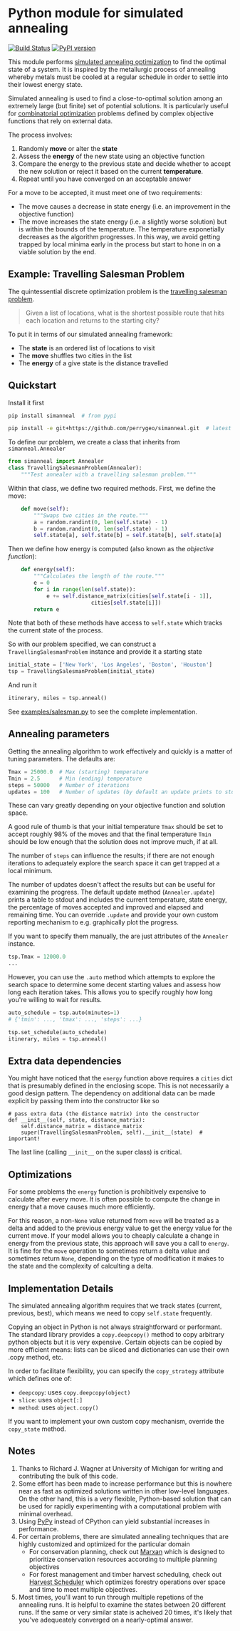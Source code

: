 # Python module for simulated annealing

[![Build Status](https://travis-ci.org/perrygeo/simanneal.svg?branch=master)](https://travis-ci.org/perrygeo/simanneal)
[![PyPI version](https://badge.fury.io/py/simanneal.svg)](https://badge.fury.io/py/simanneal)

This module performs [simulated annealing optimization](http://en.wikipedia.org/wiki/Simulated_annealing) to find the optimal state of a system. It is inspired by the metallurgic process of annealing whereby metals must be cooled at a regular schedule in order to settle into their lowest energy state. 

Simulated annealing is used to find a close-to-optimal solution among an extremely large (but finite) set of potential solutions. It is particularly useful for [combinatorial optimization](http://en.wikipedia.org/wiki/Combinatorial_optimization) problems defined by complex objective functions that rely on external data. 

The process involves:

1. Randomly **move** or alter the **state** 
2. Assess the **energy** of the new state using an objective function
3. Compare the energy to the previous state and 
   decide whether to accept the new solution or
   reject it based on the current **temperature**.
4. Repeat until you have converged on an acceptable answer


For a move to be accepted, it must meet one of two requirements:

* The move causes a decrease in state energy (i.e. an improvement in the objective function)
* The move increases the state energy (i.e. a slightly worse solution) but is within the bounds of the temperature. The temperature exponetially decreases as the algorithm progresses. In this way, we avoid getting trapped by local minima early in the process but start to hone in on a viable solution by the end. 


## Example: Travelling Salesman Problem

The quintessential discrete optimization problem is the [travelling salesman problem](http://en.wikipedia.org/wiki/Travelling_salesman_problem). 

> Given a list of locations, what is the shortest possible route 
> that hits each location and returns to the starting city?

To put it in terms of our simulated annealing framework:
* The **state** is an ordered list of locations to visit
* The **move** shuffles two cities in the list
* The **energy** of a give state is the distance travelled

## Quickstart

Install it first
```bash
pip install simanneal  # from pypi

pip install -e git+https://github.com/perrygeo/simanneal.git  # latest from github
```

To define our problem, we create a class that inherits from `simanneal.Annealer`

```python
from simanneal import Annealer
class TravellingSalesmanProblem(Annealer):
    """Test annealer with a travelling salesman problem."""
```

Within that class, we define two required methods. First, we define the move:

```python
    def move(self):
        """Swaps two cities in the route."""
        a = random.randint(0, len(self.state) - 1)
        b = random.randint(0, len(self.state) - 1)
        self.state[a], self.state[b] = self.state[b], self.state[a]
```

Then we define how energy is computed (also known as the *objective function*):
```python
    def energy(self):
        """Calculates the length of the route."""
        e = 0
        for i in range(len(self.state)):
            e += self.distance_matrix(cities[self.state[i - 1]],
                          cities[self.state[i]])
        return e
```

Note that both of these methods have access to `self.state` which tracks the current state of the process. 

So with our problem specified, we can construct a ` TravellingSalesmanProblem` instance and provide it a starting state

```python
initial_state = ['New York', 'Los Angeles', 'Boston', 'Houston']
tsp = TravellingSalesmanProblem(initial_state)
```

And run it
```python
itinerary, miles = tsp.anneal()
```

See [examples/salesman.py](https://github.com/perrygeo/simanneal/blob/master/examples/salesman.py) to see the complete implementation.

## Annealing parameters

Getting the annealing algorithm to work effectively and quickly is a matter of tuning parameters. The defaults are:
```python
Tmax = 25000.0  # Max (starting) temperature
Tmin = 2.5      # Min (ending) temperature
steps = 50000   # Number of iterations
updates = 100   # Number of updates (by default an update prints to stdout)
```
These can vary greatly depending on your objective function and solution space.

 A good rule of thumb is that your initial temperature `Tmax` should be set to accept roughly 98% of the moves and that the final temperature `Tmin` should be low enough that the solution does not improve much, if at all. 

The number of `steps` can influence the results; if there are not enough iterations to adequately explore the search space it can get trapped at a local minimum. 

The number of updates doesn't affect the results but can be useful for examining the progress. The default update method (`Annealer.update`) prints a table to stdout and includes the current temperature, state energy, the percentage of moves accepted and improved and elapsed and remaining time. You can override `.update` and provide your own custom reporting mechanism to e.g. graphically plot the progress.

If you want to specify them manually, the are just attributes of the `Annealer` instance. 
```python
tsp.Tmax = 12000.0
...
```
However, you can use the `.auto` method which attempts to explore the search space to determine some decent starting values and assess how long each iteration takes. This allows you to specify roughly how long you're willing to wait for results.

```python
auto_schedule = tsp.auto(minutes=1) 
# {'tmin': ..., 'tmax': ..., 'steps': ...}

tsp.set_schedule(auto_schedule)
itinerary, miles = tsp.anneal()
```

## Extra data dependencies

You might have noticed that the `energy` function above requires a `cities` dict 
that is presumably defined in the enclosing scope. This is not necessarily a good
design pattern. The dependency on additional data can be made explicit by passing 
them into the constructor like so

    # pass extra data (the distance matrix) into the constructor
    def __init__(self, state, distance_matrix):
        self.distance_matrix = distance_matrix
        super(TravellingSalesmanProblem, self).__init__(state)  # important!

The last line (calling `__init__` on the super class) is critical.

## Optimizations

For some problems the `energy` function is prohibitively expensive to calculate
after every move. It is often possible to compute the change in energy that a
move causes much more efficiently.

For this reason, a non-`None` value returned from `move` will be treated as
a delta and added to the previous energy value to get the energy value for
the current move. If your model allows you to cheaply calculate a change in
energy from the previous state, this approach will save you a call to
`energy`. It is fine for the `move` operation to sometimes return a delta
value and sometimes return `None`, depending on the type of modification it
makes to the state and the complexity of calculting a delta.

## Implementation Details

The simulated annealing algorithm requires that we track states (current, previous, best), which means we need to copy `self.state` frequently.

Copying an object in Python is not always straightforward or performant. The standard library provides a `copy.deepcopy()` method to copy arbitrary python objects but it is very expensive. Certain objects can be copied by more efficient means: lists can be sliced and dictionaries can use their own .copy method, etc.

In order to facilitate flexibility, you can specify the `copy_strategy` attribute
which defines one of:
* `deepcopy`: uses `copy.deepcopy(object)`
* `slice`: uses `object[:]`
* `method`: uses `object.copy()`

If you want to implement your own custom copy mechanism, override the `copy_state` method.

## Notes

1. Thanks to Richard J. Wagner at University of Michigan for writing and contributing the bulk of this code.
2. Some effort has been made to increase performance but this is nowhere near as fast as optimized solutions written in other low-level languages. On the other hand, this is a very flexible, Python-based solution that can be used for rapidly 
experimenting with a computational problem with minimal overhead. 
3. Using [PyPy](https://www.pypy.org/) instead of CPython can yield substantial increases in performance.
4. For certain problems, there are simulated annealing techniques that are highly customized and optimized for the particular domain
    * For conservation planning, check out [Marxan](http://www.uq.edu.au/marxan/) which is designed to prioritize conservation resources according to multiple planning objectives
    * For forest management and timber harvest scheduling, check out [Harvest Scheduler](https://github.com/Ecotrust/harvest-scheduler) which optimizes forestry operations over space and time to meet multiple objectives. 
5. Most times, you'll want to run through multiple repetions of the annealing runs. It is helpful to examine the states between 20 different runs. If the same or very similar state is acheived 20 times, it's likely that you've adequeately converged on a nearly-optimal answer.


